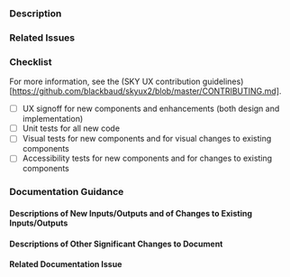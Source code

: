### Description

### Related Issues <!--Tag issue number here without using the "Resolves" or "Fixes" keywords-->

### Checklist
For more information, see the (SKY UX contribution guidelines)[https://github.com/blackbaud/skyux2/blob/master/CONTRIBUTING.md].

- [ ] UX signoff for new components and enhancements (both design and implementation)
- [ ] Unit tests for all new code
- [ ] Visual tests for new components and for visual changes to existing components
- [ ] Accessibility tests for new components and for changes to existing components
<!--Be sure to assign/request review from design if UX signoff is needed-->

<!--These sections can be removed for changes that do not require any documentation changes-->
### Documentation Guidance
<!--Be sure to notify docs if documentation changes are needed-->
#### Descriptions of New Inputs/Outputs and of Changes to Existing Inputs/Outputs

#### Descriptions of Other Significant Changes to Document

#### Related Documentation Issue
